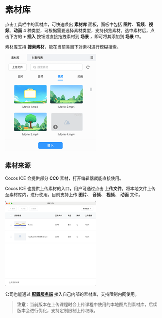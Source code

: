 # 素材库

点击工具栏中的素材库，可快速唤出 **素材库** 面板，面板中包括 **图片**、**音频**、**视频**、**动画** 4 种类型，可根据需要选择素材类型，支持预览素材。选中素材后，点击下方的 **+ 插入** 按钮或直接拖拽素材到 **场景** ，即可将其添加到 **场景** 中。

素材库支持 **搜索素材**，能在当前类目下对素材进行模糊搜索。

![素材库](../img/video_mode_material.png)

## 素材来源

Cocos ICE 会提供部分 **CC0** 素材，打开编辑器就能直接使用。

Cocos ICE 也提供上传素材的入口，用户可通过点击 **上传文件**，将本地文件上传至素材库内，进行使用。目前支持上传 **图片**、 **音频**、 **视频**、 **动画** 文件。

![素材上传](../img/resource_upload.png)

公司也能通过 [**配置服务端**](../developer/configure/server/index.md) 接入自己内部的素材库，支持限制内网使用。

> **注意**：当前版本在上传课程时会上传课程中使用的本地图片到素材库，后续版本会进行优化，支持定制限制上传权限。
